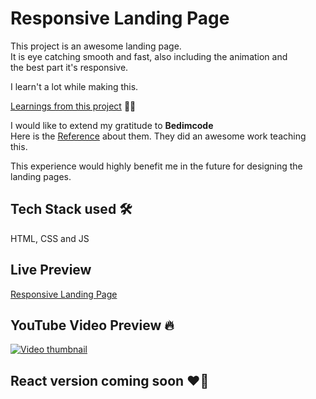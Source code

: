 # Responsive Landing Page

This project is an awesome landing page.  
It is eye catching smooth and fast, also including the animation and  
the best part it's responsive.

I learn't a lot while making this.

[Learnings from this project](LEARNINGS.md) 👨‍🎓️

I would like to extend my gratitude to **Bedimcode**  
Here is the [Reference](REFRENCE.md) about them. They did an awesome work teaching this.

This experience would highly benefit me in the future for designing the landing pages.

## Tech Stack used 🛠️

HTML, CSS and JS

## Live Preview

[Responsive Landing Page](https://responsive-landing-page-dkq.pages.dev/)

## YouTube Video Preview 🔥️

[![Video thumbnail](https://img.youtube.com/vi/GpYBa5glK0k/0.jpg)](https://www.youtube.com/watch?v=GpYBa5glK0k)

## React version coming soon ❤️‍🔥️
